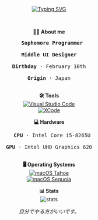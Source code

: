 <div align="center">

<a href="https://git.io/typing-svg"><img src="https://readme-typing-svg.demolab.com?font=Monaco&weight=800&size=29&pause=1000&color=0092F7&center=true&vCenter=true&width=435&lines=realbxnnie" alt="Typing SVG" /></a>

<br>

<b>🧑‍💻 About me</b><br>
<pre>
  <b>Sophomore Programmer</b><br>
<b>Middle UI Designer</b><br>
<b>Birthday</b> · February 10th<br>
<b>Origin</b> · Japan<br>
</pre>

<b>🛠 Tools</b><br>
<a href="#"><img src="https://custom-icon-badges.demolab.com/badge/Visual%20Studio%20Code-0033a6.svg?logo=vscode&logoColor=white" alt="Visual Studio Code"></a><br>
<a href="#"><img src="https://custom-icon-badges.demolab.com/badge/XCode-005FFF.svg?logo=xcode&logoColor=white" alt="XCode"></a><br>

<b>💻 Hardware</b><br>
<pre>
  <b>CPU</b> · Intel Core i5-8265U<br>
<b>GPU</b> · Intel UHD Graphics 620<br> 
</pre>

<b>🖥 Operating Systems</b><br>
<a href="#"><img src="https://img.shields.io/badge/macOS%20Tahoe-000FFF?logo=apple&logoColor=fff" alt="macOS Tahoe"></a><br>
<a href="#"><img src="https://custom-icon-badges.demolab.com/badge/macOS%20Sequoia-000FFF.svg?logo=apple&logoColor=white" alt="macOS Sequoia"></a><br>

<b>📊 Stats</b><br>
![stats](https://github-readme-stats.vercel.app/api?username=realbxnnie&show_icons=true&theme=dark)<br>

<i>自分でやる方がいいです。</i><br>
</div>
